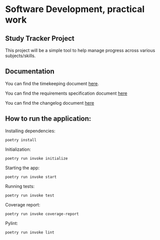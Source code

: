 # Software Development, practical work

## Study Tracker Project
This project will be a simple tool to help manage progress across various subjects/skills.

## Documentation
You can find the timekeeping document [here](https://github.com/kirkeruusalu/software-project/blob/main/documentation/timetracking.md). 

You can find the requirements specification document [here](https://github.com/kirkeruusalu/software-project/blob/main/documentation/requirements_specification.md)

You can find the changelog document [here](https://github.com/kirkeruusalu/software-project/blob/main/documentation/changelog.md)

## How to run the application:
Installing dependencies:
```
poetry install
```
Initialization:
```
poetry run invoke initialize
```
Starting the app:
```
poetry run invoke start
```
Running tests:
```
poetry run invoke test
```
Coverage report:
```
poetry run invoke coverage-report
```
Pylint: 
```
poetry run invoke lint
```







